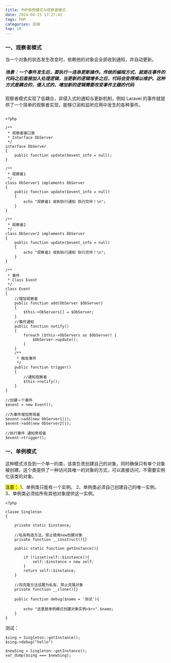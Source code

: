 ```yaml
---
title: PHP单例模式与观察者模式
date: 2024-04-15 13:27:43
tags: PHP
categories: 后端
top: 18
---
```


### 一、观察者模式

当一个对象的状态发生改变时，依赖他的对象会全部收到通知，并自动更新。

##### 场景：一个事件发生后，要执行一连串更新操作。传统的编程方式，就是在事件的代码之后直接加入处理逻辑，当更新的逻辑增多之后，代码会变得难以维护。这种方式是耦合的，侵入式的，增加新的逻辑需要改变事件主题的代码
观察者模式实现了低耦合，非侵入式的通知与更新机制，例如 Laravel 的事件就提供了一个简单的观察者实现，能够订阅和监听应用中发生的各种事件。


```

<?php

/**
 * 观察者接口类
 * Interface ObServer
 */
interface ObServer
{
    public function update($event_info = null);
}

/**
 * 观察者1
 */
class ObServer1 implements ObServer
{
    public function update($event_info = null)
    {
        echo "观察者1 收到执行通知 执行完毕！\n";
    }
}

/**
 * 观察者2
 */
class ObServer2 implements ObServer
{
    public function update($event_info = null)
    {
        echo "观察者2 收到执行通知 执行完毕！\n";
    }
}

/**
 * 事件
 * Class Event
 */
class Event
{
    //增加观察者
    public function add(ObServer $ObServer)
    {
        $this->ObServers[] = $ObServer;
    }
    //事件通知
    public function notify()
    {
        foreach ($this->ObServers as $ObServer) {
            $ObServer->update();
        }
    }
    /**
     * 触发事件
     */
    public function trigger()
    {
        //通知观察者
        $this->notify();
    }
}

//创建一个事件
$event = new Event();

//为事件增加旁观者
$event->add(new ObServer1());
$event->add(new ObServer2());

//执行事件 通知旁观者
$event->trigger();

```


### 一、单例模式

这种模式涉及到一个单一的类，该类负责创建自己的对象，同时确保只有单个对象被创建。这个类提供了一种访问其唯一的对象的方式，可以直接访问，不需要实例化该类的对象。

<mark>注意：</mark>
1、单例类只能有一个实例。
2、单例类必须自己创建自己的唯一实例。
3、单例类必须给所有其他对象提供这一实例。


```
<?php

clasee Singleton 
{
    
    private static $instance;
    
    //私有构造方法，禁止使用new创建对象
    private function __construct(){}
    
    public static function getInstance(){
        
        if (!isset(self::$instance)){
            self::$instance = new self;
        }
        return self::$instance;
    }
    
    //将克隆方法设置为私有，禁止克隆对象
    private function __clone(){}
    
    public function debug($name = '测试'){
        
        echo "这里是单例模式创建对象实例<br>".$name;
    }
}
```

测试：


```
$sing = Singleton::getInstance();
$sing->debug("hello")

$newSing = Singleton::getInstance();
var_dump($sing === $newSing);
```
